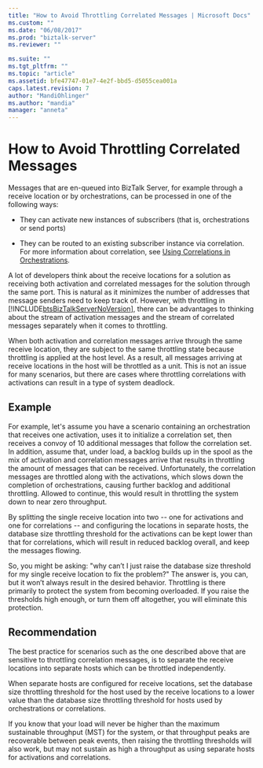 ```yaml
---
title: "How to Avoid Throttling Correlated Messages | Microsoft Docs"
ms.custom: ""
ms.date: "06/08/2017"
ms.prod: "biztalk-server"
ms.reviewer: ""

ms.suite: ""
ms.tgt_pltfrm: ""
ms.topic: "article"
ms.assetid: bfe47747-01e7-4e2f-bbd5-d5055cea001a
caps.latest.revision: 7
author: "MandiOhlinger"
ms.author: "mandia"
manager: "anneta"
---
```

# How to Avoid Throttling Correlated Messages
Messages that are en-queued into BizTalk Server, for example through a receive location or by orchestrations, can be processed in one of the following ways:  
  
-   They can activate new instances of subscribers (that is, orchestrations or send ports)  
  
-   They can be routed to an existing subscriber instance via correlation. For more information about correlation, see [Using Correlations in Orchestrations](../core/using-correlations-in-orchestrations.md).  
  
 A lot of developers think about the receive locations for a solution as receiving both activation and correlated messages for the solution through the same port. This is natural as it minimizes the number of addresses that message senders need to keep track of. However, with throttling in [!INCLUDE[btsBizTalkServerNoVersion](../includes/btsbiztalkservernoversion-md.md)], there can be advantages to thinking about the stream of activation messages and the stream of correlated messages separately when it comes to throttling.  
  
 When both activation and correlation messages arrive through the same receive location, they are subject to the same throttling state because throttling is applied at the host level. As a result, all messages arriving at receive locations in the host will be throttled as a unit. This is not an issue for many scenarios, but there are cases where throttling correlations with activations can result in a type of system deadlock.  
  
## Example  
 For example, let's assume you have a scenario containing an orchestration that receives one activation, uses it to initialize a correlation set, then receives a convoy of 10 additional messages that follow the correlation set. In addition, assume that, under load, a backlog builds up in the spool as the mix of activation and correlation messages arrive that results in throttling the amount of messages that can be received. Unfortunately, the correlation messages are throttled along with the activations, which slows down the completion of orchestrations, causing further backlog and additional throttling. Allowed to continue, this would result in throttling the system down to near zero throughput.  
  
 By splitting the single receive location into two -- one for activations and one for correlations -- and configuring the locations in separate hosts, the database size throttling threshold for the activations can be kept lower than that for correlations, which will result in reduced backlog overall, and keep the messages flowing.  
  
 So, you might be asking: "why can’t I just raise the database size threshold for my single receive location to fix the problem?" The answer is, you can, but it won’t always result in the desired behavior. Throttling is there primarily to protect the system from becoming overloaded. If you raise the thresholds high enough, or turn them off altogether, you will eliminate this protection.  
  
## Recommendation  
 The best practice for scenarios such as the one described above that are sensitive to throttling correlation messages, is to separate the receive locations into separate hosts which can be throttled independently.  
  
 When separate hosts are configured for receive locations, set the database size throttling threshold for the host used by the receive locations to a lower value than the database size throttling threshold for hosts used by orchestrations or correlations.  
  
 If you know that your load will never be higher than the maximum sustainable throughput (MST) for the system, or that throughput peaks are recoverable between peak events, then raising the throttling thresholds will also work, but may not sustain as high a throughput as using separate hosts for activations and correlations.